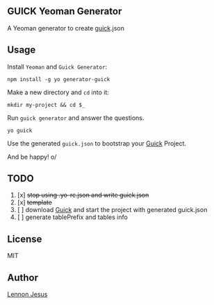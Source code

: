 ## GUICK Yeoman Generator

A Yeoman generator to create [guick](https://github.com/wdavilaneto/guick).json

## Usage

Install `Yeoman` and `Guick Generator`:

```
npm install -g yo generator-guick
```

Make a new directory and `cd` into it:

```
mkdir my-project && cd $_
```

Run `guick generator` and answer the questions.

```
yo guick
```

Use the generated `guick.json` to bootstrap your [Guick](https://github.com/wdavilaneto/guick) Project.

And be happy! o/

## TODO

1. [x] ~~stop using .yo-rc.json and write guick.json~~
2. [x] ~~template~~
3. [ ] download [Guick](https://github.com/wdavilaneto/guick) and start the project with generated guick.json
4. [ ] generate tablePrefix and tables info

## License

MIT

## Author

[Lennon Jesus](https://github.com/lennonjesus)
